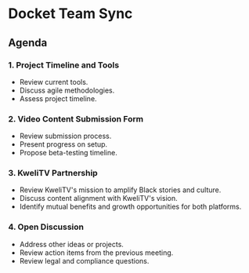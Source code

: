 <!-- # Docket Team Sync

## Agenda

### 1. Align on Project Timeline and Operational Tools

- Review current tools like Notion.
- Explore alternative tools if needed.
- Ensure comfort with the project management setup.
- Discuss agile methodologies and their application.
- Define roles and responsibilities.
- Emphasize clear communication and transparency.
- Maintain flexibility and autonomy while ensuring alignment.

### 2. Develop and Integrate Video Content Submission Form

- Review content submission process for other organizations.
- Review Docket submission front-end and user onboarding.
- Review Docket submission back-end and data flow.
- Present progress on the boilerplate setup.
- Propose timeline for beta-testing with SPEAK MPLS members.
- Discuss rollout strategy for beta-testing.
- Discuss rollout strategy for full launch.

### 3. Approach KweliTV Partnership

- Review KweliTV's mission to amplify Black stories and culture.
- Discuss content alignment with KweliTV's vision.
- Identify mutual benefits and growth opportunities for both platforms.
- Explore potential collaborative projects, such as co-produced series or shared streaming events.
- Develop a strategy to engage and cross-promote audiences.

### 4. Open Discussion

- Discuss any other ideas or projects.
- Address legal and compliance questions.
- Review action items from the previous meeting. -->

<!-- # Brief version (1hr) -->

# Docket Team Sync

## Agenda

### 1. Project Timeline and Tools

- Review current tools.
- Discuss agile methodologies.
- Assess project timeline.

### 2. Video Content Submission Form

- Review submission process.
- Present progress on setup.
- Propose beta-testing timeline.

### 3. KweliTV Partnership

- Review KweliTV's mission to amplify Black stories and culture.
- Discuss content alignment with KweliTV's vision.
- Identify mutual benefits and growth opportunities for both platforms.

### 4. Open Discussion

- Address other ideas or projects.
- Review action items from the previous meeting.
- Review legal and compliance questions.
